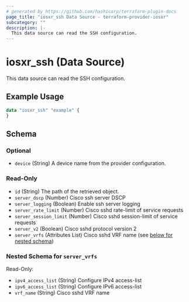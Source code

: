 ```yaml
---
# generated by https://github.com/hashicorp/terraform-plugin-docs
page_title: "iosxr_ssh Data Source - terraform-provider-iosxr"
subcategory: ""
description: |-
  This data source can read the SSH configuration.
---
```


# iosxr_ssh (Data Source)

This data source can read the SSH configuration.

## Example Usage

```terraform
data "iosxr_ssh" "example" {
}
```

<!-- schema generated by tfplugindocs -->
## Schema

### Optional

- `device` (String) A device name from the provider configuration.

### Read-Only

- `id` (String) The path of the retrieved object.
- `server_dscp` (Number) Cisco ssh server DSCP
- `server_logging` (Boolean) Enable ssh server logging
- `server_rate_limit` (Number) Cisco sshd rate-limit of service requests
- `server_session_limit` (Number) Cisco sshd session-limit of service requests
- `server_v2` (Boolean) Cisco sshd protocol version 2
- `server_vrfs` (Attributes List) Cisco sshd VRF name (see [below for nested schema](#nestedatt--server_vrfs))

<a id="nestedatt--server_vrfs"></a>
### Nested Schema for `server_vrfs`

Read-Only:

- `ipv4_access_list` (String) Configure IPv4 access-list
- `ipv6_access_list` (String) Configure IPv6 access-list
- `vrf_name` (String) Cisco sshd VRF name
